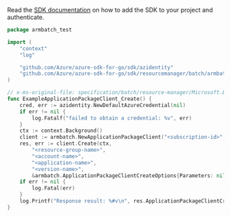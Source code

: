 Read the [SDK documentation](https://github.com/Azure/azure-sdk-for-go/blob/sdk%2Fresourcemanager%2Fbatch%2Farmbatch%2Fv0.2.0/sdk/resourcemanager/batch/armbatch/README.md) on how to add the SDK to your project and authenticate.

```go
package armbatch_test

import (
	"context"
	"log"

	"github.com/Azure/azure-sdk-for-go/sdk/azidentity"
	"github.com/Azure/azure-sdk-for-go/sdk/resourcemanager/batch/armbatch"
)

// x-ms-original-file: specification/batch/resource-manager/Microsoft.Batch/stable/2021-06-01/examples/ApplicationPackageCreate.json
func ExampleApplicationPackageClient_Create() {
	cred, err := azidentity.NewDefaultAzureCredential(nil)
	if err != nil {
		log.Fatalf("failed to obtain a credential: %v", err)
	}
	ctx := context.Background()
	client := armbatch.NewApplicationPackageClient("<subscription-id>", cred, nil)
	res, err := client.Create(ctx,
		"<resource-group-name>",
		"<account-name>",
		"<application-name>",
		"<version-name>",
		&armbatch.ApplicationPackageClientCreateOptions{Parameters: nil})
	if err != nil {
		log.Fatal(err)
	}
	log.Printf("Response result: %#v\n", res.ApplicationPackageClientCreateResult)
}
```
